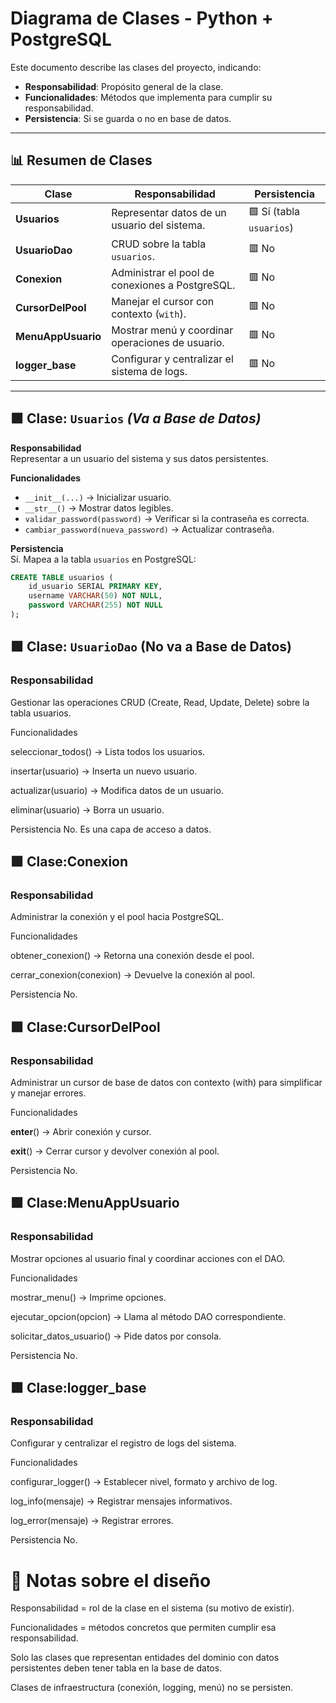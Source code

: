 # Diagrama de Clases - Python + PostgreSQL

Este documento describe las clases del proyecto, indicando:
- **Responsabilidad**: Propósito general de la clase.
- **Funcionalidades**: Métodos que implementa para cumplir su responsabilidad.
- **Persistencia**: Si se guarda o no en base de datos.

---

## 📊 Resumen de Clases

| Clase            | Responsabilidad | Persistencia |
|------------------|-----------------|--------------|
| **Usuarios**     | Representar datos de un usuario del sistema. | 🟩 Sí (tabla `usuarios`) |
| **UsuarioDao**   | CRUD sobre la tabla `usuarios`. | 🟥 No |
| **Conexion**     | Administrar el pool de conexiones a PostgreSQL. | 🟥 No |
| **CursorDelPool**| Manejar el cursor con contexto (`with`). | 🟥 No |
| **MenuAppUsuario** | Mostrar menú y coordinar operaciones de usuario. | 🟥 No |
| **logger_base**  | Configurar y centralizar el sistema de logs. | 🟥 No |

---

## 🟩 Clase: `Usuarios` *(Va a Base de Datos)*
**Responsabilidad**  
Representar a un usuario del sistema y sus datos persistentes.

**Funcionalidades**  
- `__init__(...)` → Inicializar usuario.  
- `__str__()` → Mostrar datos legibles.  
- `validar_password(password)` → Verificar si la contraseña es correcta.  
- `cambiar_password(nueva_password)` → Actualizar contraseña.

**Persistencia**  
Sí. Mapea a la tabla `usuarios` en PostgreSQL:

```sql
CREATE TABLE usuarios (
    id_usuario SERIAL PRIMARY KEY,
    username VARCHAR(50) NOT NULL,
    password VARCHAR(255) NOT NULL
);

```

## 🟩 Clase: `UsuarioDao` (No va a Base de Datos)
### Responsabilidad
Gestionar las operaciones CRUD (Create, Read, Update, Delete) sobre la tabla usuarios.

Funcionalidades

seleccionar_todos() → Lista todos los usuarios.

insertar(usuario) → Inserta un nuevo usuario.

actualizar(usuario) → Modifica datos de un usuario.

eliminar(usuario) → Borra un usuario.

Persistencia
No. Es una capa de acceso a datos.

## 🟩 Clase:Conexion 

### Responsabilidad
Administrar la conexión y el pool hacia PostgreSQL.

Funcionalidades

obtener_conexion() → Retorna una conexión desde el pool.

cerrar_conexion(conexion) → Devuelve la conexión al pool.

Persistencia
No.

## 🟩 Clase:CursorDelPool 

### Responsabilidad


Administrar un cursor de base de datos con contexto (with) para simplificar y manejar errores.

Funcionalidades

__enter__() → Abrir conexión y cursor.

__exit__() → Cerrar cursor y devolver conexión al pool.

Persistencia
No.

## 🟩 Clase:MenuAppUsuario 

### Responsabilidad

Mostrar opciones al usuario final y coordinar acciones con el DAO.

Funcionalidades

mostrar_menu() → Imprime opciones.

ejecutar_opcion(opcion) → Llama al método DAO correspondiente.

solicitar_datos_usuario() → Pide datos por consola.

Persistencia
No.

## 🟩 Clase:logger_base 

### Responsabilidad

Configurar y centralizar el registro de logs del sistema.

Funcionalidades

configurar_logger() → Establecer nivel, formato y archivo de log.

log_info(mensaje) → Registrar mensajes informativos.

log_error(mensaje) → Registrar errores.

Persistencia
No.

# 📌 Notas sobre el diseño
Responsabilidad = rol de la clase en el sistema (su motivo de existir).

Funcionalidades = métodos concretos que permiten cumplir esa responsabilidad.

Solo las clases que representan entidades del dominio con datos persistentes deben tener tabla en la base de datos.

Clases de infraestructura (conexión, logging, menú) no se persisten.